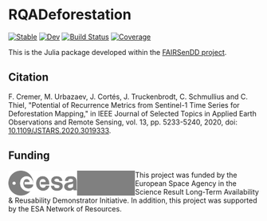 # RQADeforestation

[![Stable](https://img.shields.io/badge/docs-stable-blue.svg)](https://earthyscience.github.io/RQADeforestation.jl/stable/)
[![Dev](https://img.shields.io/badge/docs-dev-blue.svg)](https://earthyscience.github.io/RQADeforestation.jl/dev/)
[![Build Status](https://github.com/EarthyScience/RQADeforestation.jl/actions/workflows/CI.yml/badge.svg?branch=main)](https://github.com/EarthyScience/RQADeforestation.jl/actions/workflows/CI.yml?query=branch%3Amain)
[![Coverage](https://codecov.io/gh/EarthyScience/RQADeforestation.jl/branch/main/graph/badge.svg)](https://codecov.io/gh/EarthyScience/RQADeforestation.jl)

This is the Julia package developed within the [FAIRSenDD project](https://github.com/EarthyScience/FAIRSenDD).

## Citation

F. Cremer, M. Urbazaev, J. Cortés, J. Truckenbrodt, C. Schmullius and C. Thiel, "Potential of Recurrence Metrics from Sentinel-1 Time Series for Deforestation Mapping," in IEEE Journal of Selected Topics in Applied Earth Observations and Remote Sensing, vol. 13, pp. 5233-5240, 2020, doi: [10.1109/JSTARS.2020.3019333](https://dx.doi.org/10.1109/JSTARS.2020.3019333).

## Funding

<img src="https://raw.githubusercontent.com/EarthyScience/FAIRSenDD/refs/heads/main/website/content/public/assets/ESA_logo.svg" align="left" height="50px"/>
<img src="https://raw.githubusercontent.com/EarthyScience/FAIRSenDD/refs/heads/main/website/content/public/assets/ESA_NoR_logo.svg" align="left" height="50px" style="filter: contrast(0);"/>

This project was funded by the European Space Agency in the Science Result Long-Term Availability & Reusability Demonstrator Initiative.
In addition, this project was supported by the ESA Network of Resources.
